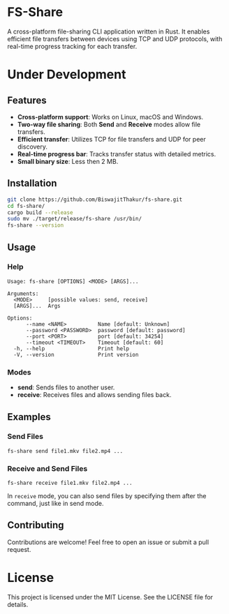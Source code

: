 # FS-Share

A cross-platform file-sharing CLI application written in Rust. It enables efficient file transfers between devices using TCP and UDP protocols, with real-time progress tracking for each transfer.

# Under Development

## Features

- **Cross-platform support**: Works on Linux, macOS and Windows.
- **Two-way file sharing**: Both **Send** and **Receive** modes allow file transfers.
- **Efficient transfer**: Utilizes TCP for file transfers and UDP for peer discovery.
- **Real-time progress bar**: Tracks transfer status with detailed metrics.
- **Small binary size**: Less then 2 MB.

## Installation

```bash
git clone https://github.com/BiswajitThakur/fs-share.git
cd fs-share/
cargo build --release
sudo mv ./target/release/fs-share /usr/bin/
fs-share --version
```

## Usage

### Help

```
Usage: fs-share [OPTIONS] <MODE> [ARGS]...

Arguments:
  <MODE>     [possible values: send, receive]
  [ARGS]...  Args

Options:
      --name <NAME>          Name [default: Unknown]
      --password <PASSWORD>  password [default: password]
      --port <PORT>          port [default: 34254]
      --timeout <TIMEOUT>    Timeout [default: 60]
  -h, --help                 Print help
  -V, --version              Print version
```

### Modes

- **send**: Sends files to another user.
- **receive**: Receives files and allows sending files back.

## Examples

### Send Files

```
fs-share send file1.mkv file2.mp4 ...
```

### Receive and Send Files

```
fs-share receive file1.mkv file2.mp4 ...
```

In `receive` mode, you can also send files by specifying them after the command, just like in send mode.

## Contributing

Contributions are welcome! Feel free to open an issue or submit a pull request.

# License

This project is licensed under the MIT License. See the LICENSE file for details.
